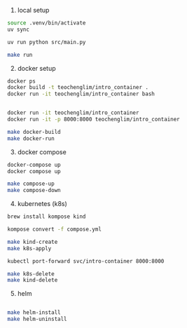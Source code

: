 1. local setup

```bash
source .venv/bin/activate
uv sync

uv run python src/main.py

make run
```

2. docker setup

```bash
docker ps
docker build -t teochenglim/intro_container .
docker run -it teochenglim/intro_container bash


docker run -it teochenglim/intro_container
docker run -it -p 8000:8000 teochenglim/intro_container

make docker-build
make docker-run
```

3. docker compose

```bash
docker-compose up
docker compose up

make compose-up
make compose-down
```

4. kubernetes (k8s)

```bash
brew install kompose kind

kompose convert -f compose.yml

make kind-create
make k8s-apply

kubectl port-forward svc/intro-container 8000:8000

make k8s-delete
make kind-delete

```

5. helm

```bash

make helm-install
make helm-uninstall
```